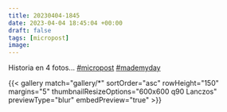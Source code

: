 ```yaml
---
title: 20230404-1845
date: 2023-04-04 18:45:04 +00:00
draft: false
tags: [micropost]
image:
---
```


<p>Historia en 4 fotos... <a href="https://mastodon.bofhers.es/tags/micropost" class="mention hashtag" rel="tag">#<span>micropost</span></a> <a href="https://mastodon.bofhers.es/tags/mademyday" class="mention hashtag" rel="tag">#<span>mademyday</span></a></p>


{{< gallery match="gallery/*" sortOrder="asc" 
                rowHeight="150" margins="5" thumbnailResizeOptions="600x600 q90 Lanczos"
                previewType="blur" embedPreview="true" >}}
